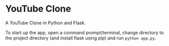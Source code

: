 # YouTube Clone
A YouTube Clone in Python and Flask.

To start up the app, open a command prompt/terminal, change directory to the project directory (and install flask using pip) and run `python app.py`.
